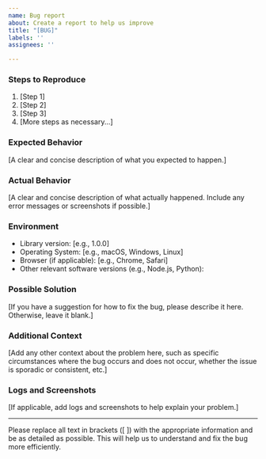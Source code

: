 ```yaml
---
name: Bug report
about: Create a report to help us improve
title: "[BUG]"
labels: ''
assignees: ''

---
```


### Steps to Reproduce
1. [Step 1]
2. [Step 2]
3. [Step 3]
4. [More steps as necessary...]

### Expected Behavior
[A clear and concise description of what you expected to happen.]

### Actual Behavior
[A clear and concise description of what actually happened. Include any error messages or screenshots if possible.]

### Environment
- Library version: [e.g., 1.0.0]
- Operating System: [e.g., macOS, Windows, Linux]
- Browser (if applicable): [e.g., Chrome, Safari]
- Other relevant software versions (e.g., Node.js, Python):

### Possible Solution
[If you have a suggestion for how to fix the bug, please describe it here. Otherwise, leave it blank.]

### Additional Context
[Add any other context about the problem here, such as specific circumstances where the bug occurs and does not occur, whether the issue is sporadic or consistent, etc.]

### Logs and Screenshots
[If applicable, add logs and screenshots to help explain your problem.]

---
Please replace all text in brackets ([ ]) with the appropriate information and be as detailed as possible. This will help us to understand and fix the bug more efficiently.
